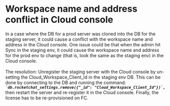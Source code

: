 # Workspace name and address conflict in Cloud console

In a case where the DB for a prod server was cloned into the DB for the staging server, it could cause a conflict with the workspace name and address in the Cloud console. One issue could be that when the admin hit Sync in the staging env, it could cause the workspace name and address for the prod env to change (that is, look the same as the staging env) in the Cloud console.\
\
The resolution: Unregister the staging server with the Cloud console by un-setting the Cloud\_Workspace\_Client\_Id in the staging env DB. This can be done by connecting to the DB and running the command: _**`` `db.rocketchat_settings.remove({"_id": "Cloud_Workspace_Client_Id"})`, ``**_ then restart the server and re-register it in the Cloud console. Finally, the license has to be re-provisioned on FC.
